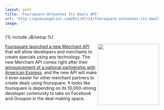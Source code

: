 ```yaml
---
layout: post
title: 'Foursquare Unleashes Its Deals API'
url: 'http://apievangelist.com2011/07/14/foursquare-unleashes-its-deals-api/'
image: ''
---
```

{% include JB/setup %}
<img src="http://kinlane-productions.s3.amazonaws.com/foursquare_logo.png"  width="200" align="right" /><a title="Foursquare launched a new Merchant API" href="http://blog.foursquare.com/2011/07/13/more-powerful-tools-for-businesses-introducing-our-merchant-api/">Foursquare launched a new Merchant API</a> that will allow developers and merchants to create specials using any technology.
The new Merchant API comes right after their <a title="announcements of national partnership with American Express" href="http://blog.foursquare.com/2011/06/23/american-express-specials-now-for-everyone-nationwide/">announcement of a national partnership with American Express</a>, and the new API will make it even easier for other merchant partners to create deals using foursquare.
It looks like foursquare is depending on its 10,000-strong developer community to take on Facebook and Groupon in the deal-making space.
